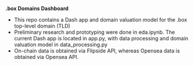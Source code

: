 **.box Domains Dashboard**
- This repo contains a Dash app and domain valuation model for the .box top-level domain (TLD)
- Preliminary research and prototyping were done in eda.ipynb.  The current Dash app is located in app.py, with data processing and domain valuation model in data_processing.py
- On-chain data is obtained via Flipside API, whereas Opensea data is obtained via Opensea API.  
